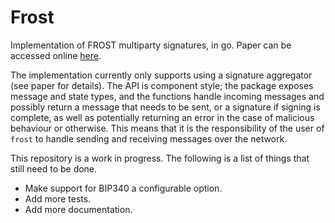 # Frost

Implementation of FROST multiparty signatures, in go. Paper can be accessed online [here](https://eprint.iacr.org/2020/852.pdf).

The implementation currently only supports using a signature aggregator (see paper for details).
The API is component style; the package exposes message and state types, and the functions handle incoming messages and possibly return a message that needs to be sent, or a signature if signing is complete, as well as potentially returning an error in the case of malicious behaviour or otherwise.
This means that it is the responsibility of the user of `frost` to handle sending and receiving messages over the network.

This repository is a work in progress. The following is a list of things that still need to be done.

- Make support for BIP340 a configurable option.
- Add more tests.
- Add more documentation.
